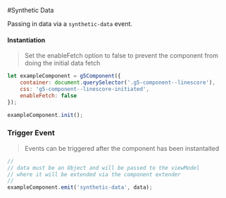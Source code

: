 #Synthetic Data

Passing in data via a `synthetic-data` event.

#### Instantiation

> Set the enableFetch option to false to prevent the component from doing the initial data fetch

```js
let exampleComponent = g5Component({
    container: document.querySelector('.g5-component--linescore'),
    css: 'g5-component--linescore-initiated',
    enableFetch: false
});

exampleComponent.init();
```

### Trigger Event

> Events can be triggered after the component has been instantaited

```js
//
// data must be an Object and will be passed to the viewModel 
// where it will be extended via the component extender
//
exampleComponent.emit('synthetic-data', data);
```
